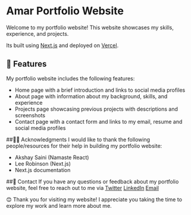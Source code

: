 # Amar Portfolio Website

Welcome to my portfolio website! This website showcases my skills, experience, and projects.

Its built using [Next.js](https://nextjs.org/ "Next.js") and deployed on [Vercel](https://vercel.com/dashboard "Vercel").

## 🚀 Features
My portfolio website includes the following features:

- Home page with a brief introduction and links to social media profiles
- About page with information about my background, skills, and experience
- Projects page showcasing previous projects with descriptions and screenshots
- Contact page with a contact form and links to my email, resume and social media profiles

##🙏🏻 Acknowledgments 
I would like to thank the following people/resources for their help in building my portfolio website:

- Akshay Saini (Namaste React)
- Lee Robinson (Next.js)
- Next.js documentation

##📧 Contact 
If you have any questions or feedback about my portfolio website, feel free to reach out to me via [Twitter](https://twitter.com/amarsinghca "Twitter") [LinkedIn](https://www.linkedin.com/in/hyumanamar/ "LinkedIn") [Email](mailto:amar.manhala@gmail.com "Email")

😊 Thank you for visiting my website! I appreciate you taking the time to explore my work and learn more about me.

